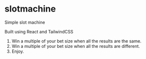 # slotmachine
Simple slot machine

Built using React and TailwindCSS

1. Win a multiple of your bet size when all the results are the same. 
2. Win a multiple of your bet size when all the results are different. 
3. Enjoy.
